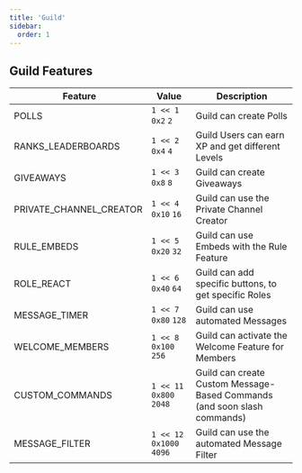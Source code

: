 ```yaml
---
title: 'Guild'
sidebar:
  order: 1
---
```


## Guild Features

| Feature                   | Value                         | Description |
| ------------------------- | ----------------------------- | ----------- |
| POLLS                     | `1 << 1` `0x2` `2`            | Guild can create Polls |
| RANKS_LEADERBOARDS        | `1 << 2` `0x4` `4`            | Guild Users can earn XP and get different Levels |
| GIVEAWAYS                 | `1 << 3` `0x8` `8`            | Guild can create Giveaways |
| PRIVATE_CHANNEL_CREATOR   | `1 << 4` `0x10` `16`          | Guild can use the Private Channel Creator |
| RULE_EMBEDS               | `1 << 5` `0x20` `32`          | Guild can use Embeds with the Rule Feature |
| ROLE_REACT                | `1 << 6` `0x40` `64`          | Guild can add specific buttons, to get specific Roles |
| MESSAGE_TIMER             | `1 << 7` `0x80` `128`         | Guild can use automated Messages |
| WELCOME_MEMBERS           | `1 << 8` `0x100` `256`        | Guild can activate the Welcome Feature for Members |
| CUSTOM_COMMANDS           | `1 << 11` `0x800` `2048`      | Guild can create Custom Message-Based Commands (and soon slash commands) |
| MESSAGE_FILTER            | `1 << 12` `0x1000` `4096`     | Guild can use the automated Message Filter |
